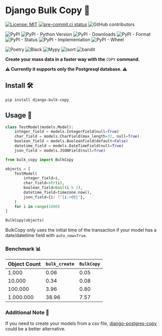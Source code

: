 # Django Bulk Copy 🚀
[![License: MIT](https://img.shields.io/badge/License-MIT-yellow.svg)](https://opensource.org/licenses/MIT)
[![pre-commit.ci status](https://results.pre-commit.ci/badge/github/ahmetveburak/django-bulk-copy/main.svg)](https://results.pre-commit.ci/latest/github/ahmetveburak/django-bulk-copy/main)
![GitHub contributors](https://img.shields.io/github/contributors/ahmetveburak/django-bulk-copy)


![PyPI](https://img.shields.io/pypi/v/django-bulk-copy)
![PyPI - Python Version](https://img.shields.io/pypi/pyversions/django-bulk-copy)
![PyPI - Downloads](https://img.shields.io/pypi/dm/django-bulk-copy?color=red)
![PyPI - Format](https://img.shields.io/pypi/format/django-bulk-copy)
![PyPI - Status](https://img.shields.io/pypi/status/django-bulk-copy?color=orange)
![PyPI - Implementation](https://img.shields.io/pypi/implementation/django-bulk-copy)
![PyPI - Wheel](https://img.shields.io/pypi/wheel/django-bulk-copy)


<p>
  <img alt="Poetry" src="https://img.shields.io/badge/Poetry-60A5FA.svg?logo=Poetry&logoColor=white"/>
  <img alt="Black" src="https://img.shields.io/badge/code%20style-black-black"/>
  <img alt="Mypy" src="https://img.shields.io/badge/mypy-checked-blue"/>
  <img alt="isort" src="https://img.shields.io/badge/isort-checked-green"/>
  <img alt="bandit" src="https://img.shields.io/badge/security-bandit-yellow"/>
</p>

**Create your mass data in a faster way with the** `COPY` **command**.

**⚠️ Currently it supports only the Postgresql database. ⚠️**

## Install 🛠️

```
pip install django-bulk-copy
```

## Usage 🚀

```python
class TestModel(models.Model):
    integer_field = models.IntegerField(null=True)
    char_field = models.CharField(max_length=32, null=True)
    boolean_field = models.BooleanField(default=False)
    datetime_field = models.DateTimeField(null=True)
    json_field = models.JSONField(null=True)
```


```python
from bulk_copy import BulkCopy

objects = [
    TestModel(
        integer_field=i,
        char_field=str(i),
        boolean_field=bool(i % 2),
        datetime_field=timezone.now(),
        json_field={i: f"{i:>09}"},
    )
    for i in range(1000)
]

BulkCopy(objects)
```

BulkCopy only uses the initial time of the transaction if your model has a date/datetime field with `auto_now=True`.

### Benchmark 📊

| Object Count | `bulk_create` | `BulkCopy` |
| ------------ | ------------- | ---------- |
| 1.000        | 0.06          | 0.05       |
| 10.000       | 0.34          | 0.08       |
| 100.000      | 3.96          | 0.80       |
| 1.000.000    | 38.96         | 7.57       |

### Additional Note 📝
If you need to create your models from a csv file, [django-postgres-copy](https://palewi.re/docs/django-postgres-copy/) could be a better alternative.
